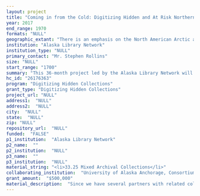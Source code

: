 ```yaml
--- 
layout: project 
title: "Coming in from the Cold: Digitizing Hidden and At Risk Northern, Polar, and Indigenous Collections from and about \u0010Circumpolar Regions in Alaska and Canada"
year: 2017
end_range: 1970
formats: "NULL"
geographic_extant: "There is an emphasis on the North American Arctic and sub-Arctic regions including the Arctic Ocean. The scope of the Nascopie’s travel include Quebec, Newfoundland, the Labrador coast, Hudson Bay, as far west as Ellesmere Island and as far north as Greenland, Western Europe, the Russian Arctic and Norway."
institution: "Alaska Library Network"
institution_type: "NULL"
primary_contact: "Mr. Stephen Rollins"
size: "NULL"
start_range: "1700"
summary: "This 36-month project led by the Alaska Library Network will enhance accessibility to and discoverability of important northern and Arctic primary source materials not well known to the public. Participating institutions include University of Alaska, University of Alberta Libraries, Manitoba Archives, Yukon Archives, Northwest Territories Archives, Massachusetts Historical Society, Providence Public Library, American Museum of Natural History, and Presbyterian Historical Society. The “hidden collections” these institutions hold are often from remote and inaccessible locations for which widescale digitization would provide far greater access to many more people on a topic of crucial importance. A long-term goal of this Coming in from the Cold initiative is the virtual integration and combination of these collections online, which will provide unique circumpolar scholarship opportunities as well as broaden understanding of the cultures of the local indigenous communities documented within these wide-ranging historical and cultural materials."
hc_id: "26176363"
program: "Digitizing Hidden Collections"
grant_type: "Digitizing Hidden Collections"
project_url: "NULL"
address1:  "NULL"
address2:  "NULL"
city:  "NULL"
state:  "NULL"
zip: "NULL"
repository_url:  "NULL"
funded:  "FALSE"
p1_institution:  "Alaska Library Network"
p2_name:  ""
p2_institution:  "NULL"
p3_name:  ""
p3_institution:  "NULL"
material_string: "<li>33.25 Mixed Archival Collections</li>"
collaborating_institution:  "University of Alaska Anchorage, Consortium Library; University of Alberta Libraries-Edmonton; Hudson's Bay Company Archives, Archives of Manitoba; Yukon Archives-Whitehorse; Northwest Territories Archives-Yellowknife; Massachusetts Historical Society; Providence Public Library; American Museum of Natural History; Presbyterian Historical Society"
grant_amount:  "$500,000"
material_description:  "Since we have several partners with related collections by the types of primary sources, we will highlight some of them below as examples in order for brevity: University of Alberta: Selected works for digitization include collections of letters, photo albums, ephemera and graphic material related to the Arctic regions, northern peoples, Klondike Gold Rush, RCMP & Hudson's Bay from the Bruce Peel Special Collections, as well as grey literature from the Circumpolar Pamphlet Collection. Massachusetts Historical Society: The various materials selected for this project are both unique and complementary to other partner items. These archival records include journals and correspondence from U.S. officials located in the Imperial Russian capital of St. Petersburg mostly in the early 19th century, including when John Quincy Adams was the first U.S. Ambassador to Russia. These files record U.S. negotiations with the tsar when Alaska was a Russian possession, and reveal how American whaling and sea otter trade interests sought increasing access to Alaska waters. There is also a set of photographs from William Healey Dall, a noted Smithsonian naturalist who was an authority on Alaska in the late 19th century. Providence Public Library: The selected logbooks in the Nicholson Whaling Collection document voyages undertaken by participants in the American offshore whaling trade to areas of the Arctic. Hudson’s Bay Company: Records selected for scanning relate to the Hudson’s Bay Company (HBC) Arctic supply ship S.S./R.M.S Nascopie and include information on crew, posts visited, passengers, related events and war time service."
---
```

